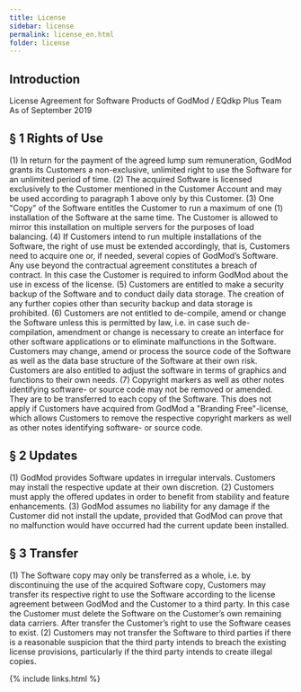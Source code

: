 ```yaml
---
title: License
sidebar: license
permalink: license_en.html
folder: license
---
```


## Introduction

License Agreement for Software Products of GodMod / EQdkp Plus Team
As of September 2019


## § 1 Rights of Use

(1) In return for the payment of the agreed lump sum remuneration, GodMod grants its Customers a non-exclusive, unlimited right to use the Software for an unlimited period of time.
(2) The acquired Software is licensed exclusively to the Customer mentioned in the Customer Account and may be used according to paragraph 1 above only by this Customer.
(3) One "Copy" of the Software entitles the Customer to run a maximum of one (1) installation of the Software at the same time. The Customer is allowed to mirror this installation on multiple servers for the purposes of load balancing.
(4) If Customers intend to run multiple installations of the Software, the right of use must be extended accordingly, that is, Customers need to acquire one or, if needed, several copies of GodMod’s Software. Any use beyond the contractual agreement constitutes a breach of contract. In this case the Customer is required to inform GodMod about the use in excess of the license.
(5) Customers are entitled to make a security backup of the Software and to conduct daily data storage. The creation of any further copies other than security backup and data storage is prohibited.
(6) Customers are not entitled to de-compile, amend or change the Software unless this is permitted by law, i.e. in case such de-compilation, amendment or change is necessary to create an interface for other software applications or to eliminate malfunctions in the Software. Customers may change, amend or process the source code of the Software as well as the data base structure of the Software at their own risk. Customers are also entitled to adjust the software in terms of graphics and functions to their own needs.
(7) Copyright markers as well as other notes identifying software- or source code may not be removed or amended. They are to be transferred to each copy of the Software. This does not apply if Customers have acquired from GodMod a "Branding Free"-license, which allows Customers to remove the respective copyright markers as well as other notes identifying software- or source code.

## § 2 Updates
(1) GodMod provides Software updates in irregular intervals. Customers may install the respective update at their own discretion.
(2) Customers must apply the offered updates in order to benefit from stability and feature enhancements.
(3) GodMod assumes no liability for any damage if the Customer did not install the update, provided that GodMod can prove that no malfunction would have occurred had the current update been installed.

## § 3 Transfer
(1) The Software copy may only be transferred as a whole, i.e. by discontinuing the use of the acquired Software copy, Customers may transfer its respective right to use the Software according to the license agreement between GodMod and the Customer to a third party. In this case the Customer must delete the Software on the Customer’s own remaining data carriers. After transfer the Customer’s right to use the Software ceases to exist.
(2) Customers may not transfer the Software to third parties if there is a reasonable suspicion that the third party intends to breach the existing license provisions, particularly if the third party intends to create illegal copies.

{% include links.html %}
